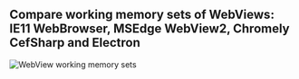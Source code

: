 ## Compare working memory sets of WebViews: IE11 WebBrowser, MSEdge WebView2, Chromely CefSharp and Electron


![WebView working memory sets](procexp.png)
